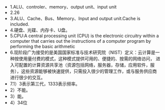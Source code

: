 *  1.ALU、controler、memory、output unit、input unit
*  2.26 
* 3.ALU、Cache、Bus、Memory、Input and output unit.Cache is included. 
* 4.硬盘、光碟、内存卡、U盘。 
* 5.CPU:A central processing unit (CPU) is the electronic circuitry within a computer that carries out the instructions of a computer program by performing the basic arithmetic 
* 6.现阶段广为接受的是美国国家标准与技术研究院（NIST）定义：云计算是一种按使用量付费的模式，这种模式提供可用的、便捷的、按需的网络访问， 进入可配置的计算资源共享池（资源包括网络，服务器，存储，应用软件，服务），这些资源能够被快速提供，只需投入很少的管理工作，或与服务供应商进行很少的交互。 
* 7.1）3表示第三代，1333表示频率。
* 2）不能。
* 3）能。
* 4）34位
